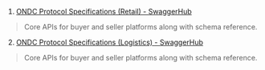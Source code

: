 1. [ONDC Protocol Specifications (Retail) - SwaggerHub](https://app.swaggerhub.com/apis/ONDC/ONDC-Protocol-Hyperlocal/1.0.12)

> Core APIs for buyer and seller platforms along with schema reference.

2. [ONDC Protocol Specifications (Logistics) - SwaggerHub](https://app.swaggerhub.com/apis/ONDC/ONDC-Protocol-Logistics/1.0.4)

> Core APIs for buyer and seller platforms along with schema reference.
